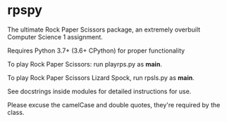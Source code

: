 # rpspy
The ultimate Rock Paper Scissors package, an extremely overbuilt Computer Science 1 assignment.

Requires Python 3.7+ (3.6+ CPython) for proper functionality

To play Rock Paper Scissors: run playrps.py as __main__.

To play Rock Paper Scissors Lizard Spock, run rpsls.py as __main__.

See docstrings inside modules for detailed instructions for use.

Please excuse the camelCase and double quotes, they're required by the class.
